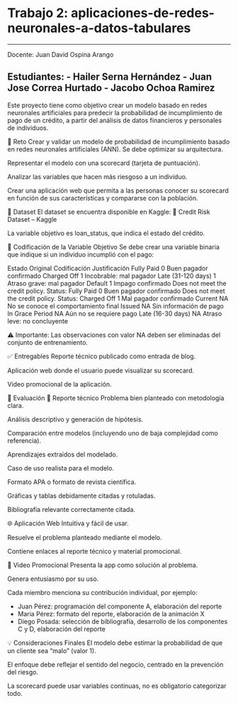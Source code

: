 # Trabajo 2: aplicaciones-de-redes-neuronales-a-datos-tabulares
----------------------
Docente: Juan David Ospina Arango

Estudiantes: - Hailer Serna Hernández - Juan Jose Correa Hurtado - Jacobo Ochoa Ramirez
----------------------
Este proyecto tiene como objetivo crear un modelo basado en redes neuronales artificiales para predecir la probabilidad de incumplimiento de pago de un crédito, a partir del análisis de datos financieros y personales de individuos.

🎯 Reto
Crear y validar un modelo de probabilidad de incumplimiento basado en redes neuronales artificiales (ANN). Se debe optimizar su arquitectura.

Representar el modelo con una scorecard (tarjeta de puntuación).

Analizar las variables que hacen más riesgoso a un individuo.

Crear una aplicación web que permita a las personas conocer su scorecard en función de sus características y compararse con la población.

📁 Dataset
El dataset se encuentra disponible en Kaggle:
🔗 Credit Risk Dataset – Kaggle

La variable objetivo es loan_status, que indica el estado del crédito.

📌 Codificación de la Variable Objetivo
Se debe crear una variable binaria que indique si un individuo incumplió con el pago:

Estado Original	Codificación	Justificación
Fully Paid	0	Buen pagador confirmado
Charged Off	1	Incobrable: mal pagador
Late (31-120 days)	1	Atraso grave: mal pagador
Default	1	Impago confirmado
Does not meet the credit policy. Status: Fully Paid	0	Buen pagador confirmado
Does not meet the credit policy. Status: Charged Off	1	Mal pagador confirmado
Current	NA	No se conoce el comportamiento final
Issued	NA	Sin información de pago
In Grace Period	NA	Aún no se requiere pago
Late (16-30 days)	NA	Atraso leve: no concluyente

⚠️ Importante: Las observaciones con valor NA deben ser eliminadas del conjunto de entrenamiento.

✅ Entregables
Reporte técnico publicado como entrada de blog.

Aplicación web donde el usuario puede visualizar su scorecard.

Video promocional de la aplicación.

🧪 Evaluación
📄 Reporte técnico
Problema bien planteado con metodología clara.

Análisis descriptivo y generación de hipótesis.

Comparación entre modelos (incluyendo uno de baja complejidad como referencia).

Aprendizajes extraídos del modelado.

Caso de uso realista para el modelo.

Formato APA o formato de revista científica.

Gráficas y tablas debidamente citadas y rotuladas.

Bibliografía relevante correctamente citada.

🌐 Aplicación Web
Intuitiva y fácil de usar.

Resuelve el problema planteado mediante el modelo.

Contiene enlaces al reporte técnico y material promocional.

🎥 Video Promocional
Presenta la app como solución al problema.

Genera entusiasmo por su uso.

Cada miembro menciona su contribución individual, por ejemplo:

+ Juan Pérez: programación del componente A, elaboración del reporte
+ Maria Pérez: formato del reporte, elaboración de la animación X
+ Diego Posada: selección de bibliografía, desarrollo de los componentes C y D, elaboración del reporte
  
💡 Consideraciones Finales
El modelo debe estimar la probabilidad de que un cliente sea “malo” (valor 1).

El enfoque debe reflejar el sentido del negocio, centrado en la prevención del riesgo.

La scorecard puede usar variables continuas, no es obligatorio categorizar todo.
